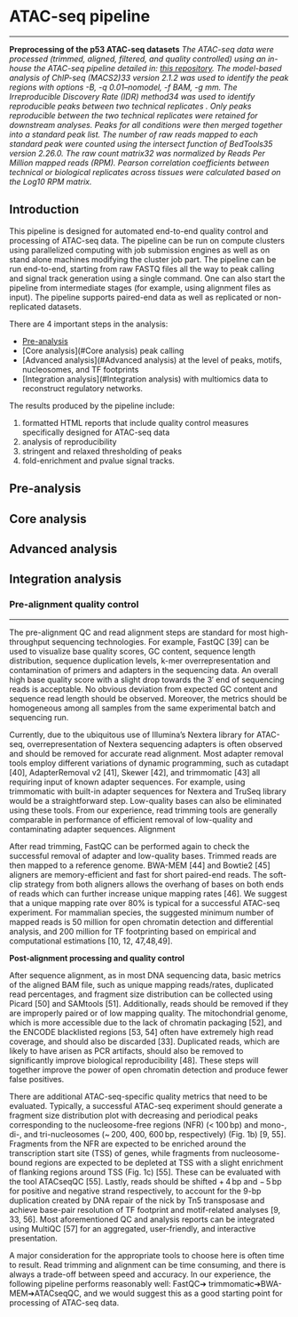 # ATAC-seq pipeline
--------------------

**Preprocessing of the p53 ATAC-seq datasets**
*The ATAC-seq data were processed (trimmed, aligned, filtered, and quality controlled) using an in-house the ATAC-seq pipeline detailed in: [this repository](MonicaCabreraP/NGS_analysis/ATACseq_analysis). The model-based analysis of ChIP-seq (MACS2)33 version 2.1.2 was used to identify the peak regions with options -B, -q 0.01–nomodel, -f BAM, -g mm. The Irreproducible Discovery Rate (IDR) method34 was used to identify reproducible peaks between two technical replicates . Only peaks reproducible between the two technical replicates were retained for downstream analyses. Peaks for all conditions were then merged together into a standard peak list. The number of raw reads mapped to each standard peak were counted using the intersect function of BedTools35 version 2.26.0. The raw count matrix32 was normalized by Reads Per Million mapped reads (RPM). Pearson correlation coefficients between technical or biological replicates across tissues were calculated based on the Log10 RPM matrix.*

## Introduction
This pipeline is designed for automated end-to-end quality control and processing of ATAC-seq data.  The pipeline can be run on compute clusters using parallelized computing with job submission engines as well as on stand alone machines modifying the cluster job part. The pipeline can be run end-to-end, starting from raw FASTQ files all the way to peak calling and signal track generation using a single command. One can also start the pipeline from intermediate stages (for example, using alignment files as input). The pipeline supports paired-end data as well as replicated or non-replicated datasets. 

There are 4 important steps in the analysis:
- [Pre-analysis](#Pre-analysis) 
- [Core analysis](#Core analysis) peak calling
- [Advanced analysis](#Advanced analysis) at the level of peaks, motifs, nucleosomes, and TF footprints
- [Integration analysis](#Integration analysis) with multiomics data to reconstruct regulatory networks. 

The results produced by the pipeline include: 
1) formatted HTML reports that include quality control measures specifically designed for ATAC-seq data
2) analysis of reproducibility
3) stringent and relaxed thresholding of peaks
4) fold-enrichment and pvalue signal tracks. 


## Pre-analysis 
## Core analysis 
## Advanced analysis 
## Integration analysis 


### Pre-alignment quality control
------------------------------------

The pre-alignment QC and read alignment steps are standard for most high-throughput sequencing technologies. For example, FastQC [39] can be used to visualize base quality scores, GC content, sequence length distribution, sequence duplication levels, k-mer overrepresentation and contamination of primers and adapters in the sequencing data. An overall high base quality score with a slight drop towards the 3′ end of sequencing reads is acceptable. No obvious deviation from expected GC content and sequence read length should be observed. Moreover, the metrics should be homogeneous among all samples from the same experimental batch and sequencing run.

Currently, due to the ubiquitous use of Illumina’s Nextera library for ATAC-seq, overrepresentation of Nextera sequencing adapters is often observed and should be removed for accurate read alignment. Most adapter removal tools employ different variations of dynamic programming, such as cutadapt [40], AdapterRemoval v2 [41], Skewer [42], and trimmomatic [43] all requiring input of known adapter sequences. For example, using trimmomatic with built-in adapter sequences for Nextera and TruSeq library would be a straightforward step. Low-quality bases can also be eliminated using these tools. From our experience, read trimming tools are generally comparable in performance of efficient removal of low-quality and contaminating adapter sequences.
Alignment

After read trimming, FastQC can be performed again to check the successful removal of adapter and low-quality bases. Trimmed reads are then mapped to a reference genome. BWA-MEM [44] and Bowtie2 [45] aligners are memory-efficient and fast for short paired-end reads. The soft-clip strategy from both aligners allows the overhang of bases on both ends of reads which can further increase unique mapping rates [46]. We suggest that a unique mapping rate over 80% is typical for a successful ATAC-seq experiment. For mammalian species, the suggested minimum number of mapped reads is 50 million for open chromatin detection and differential analysis, and 200 million for TF footprinting based on empirical and computational estimations [10, 12, 47,48,49].

**Post-alignment processing and quality control**

After sequence alignment, as in most DNA sequencing data, basic metrics of the aligned BAM file, such as unique mapping reads/rates, duplicated read percentages, and fragment size distribution can be collected using Picard [50] and SAMtools [51]. Additionally, reads should be removed if they are improperly paired or of low mapping quality. The mitochondrial genome, which is more accessible due to the lack of chromatin packaging [52], and the ENCODE blacklisted regions [53, 54] often have extremely high read coverage, and should also be discarded [33]. Duplicated reads, which are likely to have arisen as PCR artifacts, should also be removed to significantly improve biological reproducibility [48]. These steps will together improve the power of open chromatin detection and produce fewer false positives.

There are additional ATAC-seq-specific quality metrics that need to be evaluated. Typically, a successful ATAC-seq experiment should generate a fragment size distribution plot with decreasing and periodical peaks corresponding to the nucleosome-free regions (NFR) (< 100 bp) and mono-, di-, and tri-nucleosomes (~ 200, 400, 600 bp, respectively) (Fig. 1b) [9, 55]. Fragments from the NFR are expected to be enriched around the transcription start site (TSS) of genes, while fragments from nucleosome-bound regions are expected to be depleted at TSS with a slight enrichment of flanking regions around TSS (Fig. 1c) [55]. These can be evaluated with the tool ATACseqQC [55]. Lastly, reads should be shifted + 4 bp and − 5 bp for positive and negative strand respectively, to account for the 9-bp duplication created by DNA repair of the nick by Tn5 transposase and achieve base-pair resolution of TF footprint and motif-related analyses [9, 33, 56]. Most aforementioned QC and analysis reports can be integrated using MultiQC [57] for an aggregated, user-friendly, and interactive presentation.

A major consideration for the appropriate tools to choose here is often time to result. Read trimming and alignment can be time consuming, and there is always a trade-off between speed and accuracy. In our experience, the following pipeline performs reasonably well: FastQC➔ trimmomatic➔BWA-MEM➔ATACseqQC, and we would suggest this as a good starting point for processing of ATAC-seq data.
